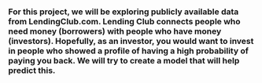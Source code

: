 ### For this project, we will be exploring publicly available data from LendingClub.com. Lending Club connects people who need money (borrowers) with people who have money (investors). Hopefully, as an investor, you would want to invest in people who showed a profile of having a high probability of paying you back. We will try to create a model that will help predict this.

